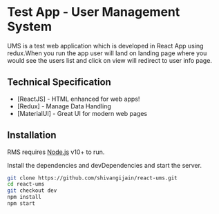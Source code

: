 # Test App - User Management System
UMS is a test web application which is developed in React App using redux.When you run the app user will land on landing page where you would see the users list and click on view will redirect to user info page.

## Technical Specification

- [ReactJS] - HTML enhanced for web apps!
- [Redux] - Manage Data Handling
- [MaterialUI] - Great UI for modern web pages

## Installation

RMS requires [Node.js](https://nodejs.org/) v10+ to run.

Install the dependencies and devDependencies and start the server.

```sh
git clone https://github.com/shivangijain/react-ums.git
cd react-ums
git checkout dev
npm install
npm start
```
